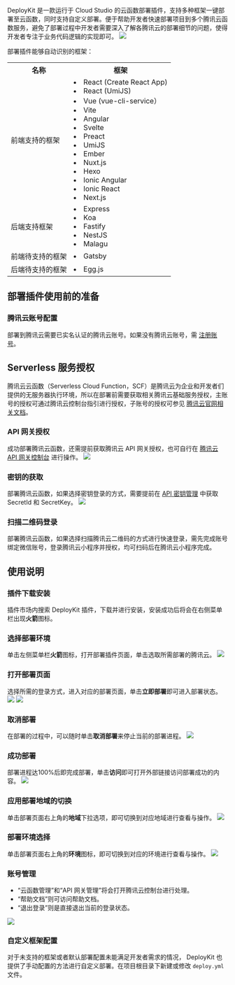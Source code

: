 DeployKit 是一款运行于 Cloud Studio 的云函数部署插件，支持多种框架一键部署至云函数，同时支持自定义部署。便于帮助开发者快速部署项目到多个腾讯云函数服务，避免了部署过程中开发者需要深入了解各腾讯云的部署细节的问题，使得开发者专注于业务代码逻辑的实现即可。
![](https://qcloudimg.tencent-cloud.cn/raw/6c41140b62c8f28c4957e5b3533f1806.png)

部署插件能够自动识别的框架：
<table style="width:600px">
   <tr>
      <th width="0px" style="text-align:center">名称</td>
      <th width="0px" style="text-align:center">框架</td>
   </tr>
   <tr>
      <td>前端支持的框架</td>
      <td> <li>React (Create React App)
			<li>React (UmiJS)
<li>Vue (vue-cli-service）
<li>Vite
<li>Angular
<li>Svelte
<li>Preact
<li>UmiJS
<li>Ember
<li>Nuxt.js
<li>Hexo
<li>Ionic Angular
<li>Ionic React
 <li>Next.js</td>
   </tr>
   <tr>
      <td>后端支持框架</td>
      <td> <li>Express
<li> Koa
 <li>Fastify
 <li>NestJS
 <li>Malagu</td>
   </tr>
   <tr>
      <td>前端待支持的框架</td>
      <td> 
  <li>Gatsby</td>
   </tr>
   <tr>
      <td>后端待支持的框架</td>
      <td>  <li>Egg.js</td>
   </tr>
</table>



## 部署插件使用前的准备
### 腾讯云账号配置
部署到腾讯云需要已实名认证的腾讯云账号。如果没有腾讯云账号，需 [注册账号](https://cloud.tencent.com/register)。


## Serverless 服务授权
腾讯云云函数（Serverless Cloud Function，SCF）是腾讯云为企业和开发者们提供的无服务器执行环境，所以在部署前需要获取相关腾讯云基础服务授权，主账号的授权可通过腾讯云控制台指引进行授权，子账号的授权可参见 [腾讯云官网相关文档](https://cloud.tencent.com/document/product/1154/43006)。

### API 网关授权
成功部署腾讯云函数，还需提前获取腾讯云 API 网关授权，也可自行在 [腾讯云 API 网关控制台](https://console.cloud.tencent.com/apigateway/index?rid=1) 进行操作。
![](https://qcloudimg.tencent-cloud.cn/raw/b252d2c6f9159e9c598cfceef2e4e412.png)

### 密钥的获取
部署腾讯云函数，如果选择密钥登录的方式，需要提前在 [API 密钥管理](https://console.cloud.tencent.com/cam/capi) 中获取 SecretId 和 SecretKey。
![](https://qcloudimg.tencent-cloud.cn/raw/b1b3a99b329b3e610191f9cc63f284b4.png)

### 扫描二维码登录
部署腾讯云函数，如果选择扫描腾讯云二维码的方式进行快速登录，需先完成账号绑定微信账号，登录腾讯云小程序并授权，均可扫码后在腾讯云小程序完成。

## 使用说明
### 插件下载安装
插件市场内搜索 DeployKit 插件，下载并进行安装，安装成功后将会在右侧菜单栏出现**火箭**图标。

### 选择部署环境
单击左侧菜单栏**火箭**图标，打开部署插件页面，单击选取所需部署的腾讯云。
![](https://qcloudimg.tencent-cloud.cn/raw/df084026ce1c6e0705de1d4bd3dfa716.png)

### 打开部署页面
选择所需的登录方式，进入对应的部署页面，单击**立即部署**即可进入部署状态。
![](https://qcloudimg.tencent-cloud.cn/raw/d3973646d2bed8e2306ed2ec63990713.png)
![](https://qcloudimg.tencent-cloud.cn/raw/bee01be8c41168ba2f50c77df20ae2c3.png)

### 取消部署
在部署的过程中，可以随时单击**取消部署**来停止当前的部署进程。
![](https://qcloudimg.tencent-cloud.cn/raw/0f574653c08b5b6dbbecba357af5e600.png)

### 成功部署
部署进程达100%后即完成部署，单击**访问**即可打开外部链接访问部署成功的内容。
![](https://qcloudimg.tencent-cloud.cn/raw/1314679a902532c7f7ec6542c66b37f1.png)

### 应用部署地域的切换
单击部署页面右上角的**地域**下拉选项，即可切换到对应地域进行查看与操作。
![](https://qcloudimg.tencent-cloud.cn/raw/d46f4a86e6328ec3dbf9c86cfeaeffbb.png)

### 部署环境选择
单击部署页面右上角的**环境**图标，即可切换到对应的环境进行查看与操作。
![](https://qcloudimg.tencent-cloud.cn/raw/ded7b21cd5e0be79f70ba2ad4fc2da79.png)

### 账号管理
- “云函数管理”和“API 网关管理”将会打开腾讯云控制台进行处理。
- “帮助文档”则可访问帮助文档。
- “退出登录”则是直接退出当前的登录状态。

![](https://qcloudimg.tencent-cloud.cn/raw/8f44e07c2be19168c4e871e814563c6b.png)

### 自定义框架配置
对于未支持的框架或者默认部署配置未能满足开发者需求的情况， DeployKit 也提供了手动配置的方法进行自定义部署。在项目根目录下新建或修改 `deploy.yml` 文件。
